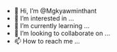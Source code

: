 - 👋 Hi, I’m @Mgkyawminthant
- 👀 I’m interested in ...
- 🌱 I’m currently learning ...
- 💞️ I’m looking to collaborate on ...
- 📫 How to reach me ...

<!---
Mgkyawminthant/Mgkyawminthant is a ✨ special ✨ repository because its `README.md` (this file) appears on your GitHub profile.
You can click the Preview link to take a look at your changes.
--->

